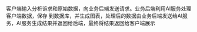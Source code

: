 客户端输入分析诉求和原始数据，向业务后端发送请求。业务后端利用AI服务处理客户端数据，保存 到数据库，并生成图表，处理后的数据由业务后端发送给AI服务，AI服务生成结果并返回给后端，最终将结果返回给客户端展示
